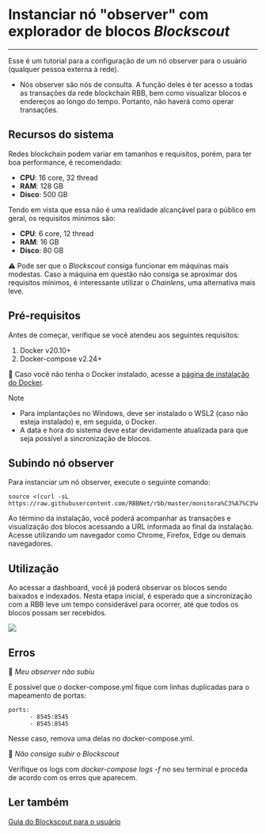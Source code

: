 # Instanciar nó "observer" com explorador de blocos *Blockscout*
---

Esse é um tutorial para a configuração de um nó observer para o usuário (qualquer pessoa externa à rede). 

* Nós observer são nós de consulta. A função deles é ter acesso a todas as transações da rede blockchain RBB, bem como visualizar blocos e endereços ao longo do tempo. Portanto, não haverá como operar transações.

## Recursos do sistema

Redes blockchain podem variar em tamanhos e requisitos, porém, para ter boa performance, é recomendado:

- **CPU**: 16 core, 32 thread
- **RAM**: 128 GB
- **Disco**: 500 GB

Tendo em vista que essa não é uma realidade alcançável para o público em geral, os requisitos mínimos são:

- **CPU**: 6 core, 12 thread
- **RAM**: 16 GB
- **Disco**: 80 GB 

:warning: Pode ser que o *Blockscout* consiga funcionar em máquinas mais modestas. Caso a máquina em questão não consiga se aproximar dos requisitos mínimos, é interessante utilizar o *Chainlens*, uma alternativa mais leve.

## Pré-requisitos

Antes de começar, verifique se você atendeu aos seguintes requisitos:

1. Docker v20.10+
2. Docker-compose v2.24+

:pushpin: Caso você não tenha o Docker instalado, acesse a [página de instalação do Docker](https://www.docker.com/products/docker-desktop/).
   
> [!NOTE]
> - Para implantações no Windows, deve ser instalado o WSL2 (caso não esteja instalado) e, em seguida, o Docker.
> - A data e hora do sistema deve estar devidamente atualizada para que seja possível a sincronização de blocos.

## Subindo nó observer

Para instanciar um nó observer, execute o seguinte comando:
```
source <(curl -sL https://raw.githubusercontent.com/RBBNet/rbb/master/monitora%C3%A7%C3%A3o/block_explorer/blockscout/observer_user.sh)
```
Ao término da instalação, você poderá acompanhar as transações e visualização dos blocos acessando a URL informada ao final da instalação. Acesse utilizando um navegador como Chrome, Firefox, Edge ou demais navegadores.

## Utilização
Ao acessar a dashboard, você já poderá observar os blocos sendo baixados e indexados. Nesta etapa inicial, é esperado que a sincronização com a RBB leve um tempo considerável para ocorrer, até que todos os blocos possam ser recebidos.

![](https://i.imgur.com/GqdSBuj.png)

## Erros
:pushpin: *Meu observer não subiu*

É possível que o docker-compose.yml fique com linhas duplicadas para o mapeamento de portas:
```
ports:
      - 8545:8545
      - 8545:8545
```


Nesse caso, remova uma delas no docker-compose.yml.

:pushpin: *Não consigo subir o Blockscout*

Verifique os logs com *docker-compose logs -f* no seu terminal e proceda de acordo com os erros que aparecem. 

## Ler também

[Guia do Blockscout para o usuário](https://docs.blockscout.com/for-users/overviews)
